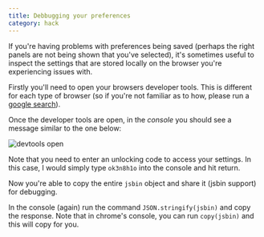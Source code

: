 ```yaml
---
title: Debbugging your preferences
category: hack
---
```



If you're having problems with preferences being saved (perhaps the right panels are not being shown that you've selected), it's sometimes useful to inspect the settings that are stored locally on the browser you're experiencing issues with.

Firstly you'll need to open your browsers developer tools. This is different for each type of browser (so if you're not familiar as to how, please run a [google search](https://www.google.co.uk/webhp?sourceid=chrome-instant&ion=1&espv=2&ie=UTF-8#q=how+do+I+open+developers+tool+in+(safari+OR+chrome+OR+ie+OR+opera))).

Once the developer tools are open, in the *console* you should see a message similar to the one below:

![devtools open](/images/debugging-prefs-devtools.png)

Note that you need to enter an unlocking code to access your settings. In this case, I would simply type `ok3n8h1o` into the console and hit return.

Now you're able to copy the entire `jsbin` object and share it (jsbin support) for debugging.

In the console (again) run the command `JSON.stringify(jsbin)` and copy the response. Note that in chrome's console, you can run `copy(jsbin)` and this will copy for you.